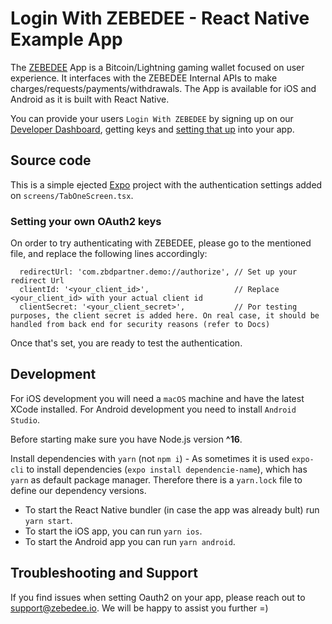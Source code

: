 # Login With ZEBEDEE - React Native Example App

The [ZEBEDEE](https://zebedee.io) App is a Bitcoin/Lightning gaming wallet focused on user experience. It interfaces with the ZEBEDEE Internal APIs to make charges/requests/payments/withdrawals. The App is available for iOS and Android as it is built with React Native.

You can provide your users `Login With ZEBEDEE` by signing up on our [Developer Dashboard](https://dashboard.zebedee.io), getting keys and [setting that up](https://documentation.zebedee.io/) into your app.

## Source code

This is a simple ejected [Expo](https://expo.dev) project with the authentication settings added on `screens/TabOneScreen.tsx`.

### Setting your own OAuth2 keys

On order to try authenticating with ZEBEDEE, please go to the mentioned file, and replace the following lines accordingly:

```
  redirectUrl: 'com.zbdpartner.demo://authorize', // Set up your redirect Url
  clientId: '<your_client_id>',                   // Replace <your_client_id> with your actual client id
  clientSecret: '<your_client_secret>',           // Por testing purposes, the client secret is added here. On real case, it should be handled from back end for security reasons (refer to Docs)
```

Once that's set, you are ready to test the authentication.

## Development

For iOS development you will need a `macOS` machine and have the latest XCode installed. For Android development you need to install `Android Studio`.

Before starting make sure you have Node.js version **^16**.

Install dependencies with `yarn` (not `npm i`) - As sometimes it is used `expo-cli` to install dependencies (`expo install dependencie-name`), which has `yarn` as default package manager. Therefore there is a `yarn.lock` file to define our dependency versions.

- To start the React Native bundler (in case the app was already bult) run `yarn start`.
- To start the iOS app, you can run `yarn ios`.
- To start the Android app you can run `yarn android`.

## Troubleshooting and Support

If you find issues when setting Oauth2 on your app, please reach out to support@zebedee.io. We will be happy to assist you further =)
